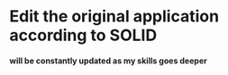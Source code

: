 # Edit the original application according to SOLID


#### will be constantly updated as my skills goes deeper
